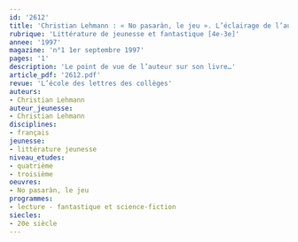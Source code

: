 ```yaml
---
id: '2612'
title: 'Christian Lehmann : « No pasaràn, le jeu ». L’éclairage de l’auteur'
rubrique: 'Littérature de jeunesse et fantastique [4e-3e]'
annee: '1997'
magazine: 'n°1 1er septembre 1997'
pages: '1'
description: 'Le point de vue de l’auteur sur son livre…'
article_pdf: '2612.pdf'
revue: 'L’école des lettres des collèges'
auteurs:
- Christian Lehmann
auteur_jeunesse:
- Christian Lehmann
disciplines:
- français
jeunesse:
- littérature jeunesse
niveau_etudes:
- quatrième
- troisième
oeuvres:
- No pasaràn, le jeu
programmes:
- lecture - fantastique et science-fiction
siecles:
- 20e siècle
---
```

